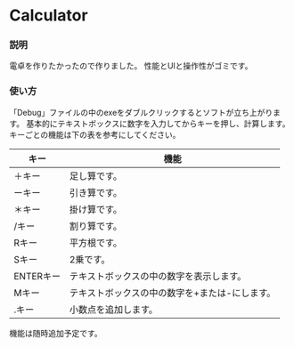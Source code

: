 # Calculator
### 説明
電卓を作りたかったので作りました。
性能とUIと操作性がゴミです。
### 使い方
「Debug」ファイルの中のexeをダブルクリックするとソフトが立ち上がります。
基本的にテキストボックスに数字を入力してからキーを押し、計算します。
キーごとの機能は下の表を参考にしてください。

| キー | 機能 |
| ---- | ---- |
| ＋キー | 足し算です。 |
| ーキー | 引き算です。 |
| ＊キー | 掛け算です。 |
| /キー | 割り算です。 |
| Rキー | 平方根です。 |
| Sキー | 2乗です。 |
| ENTERキー | テキストボックスの中の数字を表示します。 |
| Mキー | テキストボックスの中の数字を+または-にします。|
| .キー | 小数点を追加します。 |

機能は随時追加予定です。


